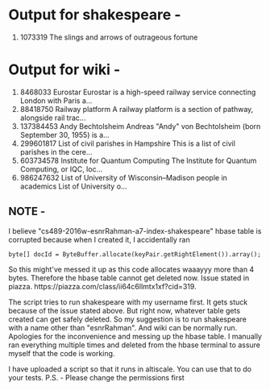 <h1>
Output for shakespeare -
</h1>

<ol>
<li>1073319	   The slings and arrows of outrageous fortune </li>
</ol>

<h1>
Output for wiki -
</h1>

<p>

<ol>
<li>8468033 Eurostar    Eurostar is a high-speed railway service connecting London with Paris a... </li>
<li>88418750    Railway platform    A railway platform is a section of pathway, alongside rail trac... </li>
<li>137384453   Andy Bechtolsheim   Andreas "Andy" von Bechtolsheim (born September 30, 1955) is a... </li>
<li>299601817   List of civil parishes in Hampshire This is a list of civil parishes in the cere... </li>
<li>603734578   Institute for Quantum Computing The Institute for Quantum Computing, or IQC, loc... </li>
<li>986247632   List of University of Wisconsin–Madison people in academics List of University o… </li>
</ol>
</p>


<h2>NOTE - </h2>

<p>I believe "cs489-2016w-esnrRahman-a7-index-shakespeare" hbase table is corrupted because when I created it,
I accidentally ran </p>

`byte[] docId = ByteBuffer.allocate(keyPair.getRightElement()).array();`

<p>
So this might've messed it up as this code allocates waaayyy more than 4 bytes. Therefore the hbase table cannot get deleted now. Issue stated in piazza. https://piazza.com/class/ii64c6llmtx1xf?cid=319.
</p>

<p>
The script tries to run shakespeare with my username first. It gets stuck because of the issue stated above. But right now, whatever table gets created can get safely deleted. So my suggestion is to run shakespeare with a name other than "esnrRahman". And wiki can be normally run. Apologies for the inconvenience and messing up the hbase table. I manually ran everything multiple times and deleted from the hbase terminal to assure myself that the code is working.

I have uploaded a script so that it runs in altiscale. You can use that to do your tests.
P.S. - Please change the permissions first
</p>

